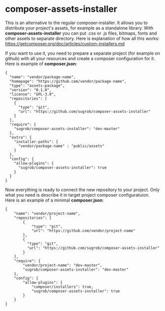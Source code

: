# composer-assets-installer

This is an alternative to the regular composer-installer. It allows you to distribute your project's assets, for example as a standalone library. 
With **composer-assets-installer** you can put .css or .js files, bitmaps, fonts and other assets to separate directory. 
Here is explanation of how all this works:  https://getcomposer.org/doc/articles/custom-installers.md

If you want to use it, you need to prepare a separate project (for example on github) with all your resources and create a composer configuration for it.
Here is example of **composer.json**:
```
{
  "name": "vendor/package-name",
  "homepage": "https://github.com/vendor/package-name",
  "type": "assets-package",
  "version": "0.1.0",
  "license": "GPL-3.0",
  "repositories": [
    {
      "type": "git",
      "url": "https://github.com/sugrob/composer-assets-installer"
    }
  ],
  "require": {
    "sugrob/composer-assets-installer": "dev-master"
  },
  "extra": {
    "installer-paths": {
      "vendor/package-name" : "public/assets"
    }
  },
  "config": {
    "allow-plugins": {
      "sugrob/composer-assets-installer": true
    }
  }
}
```

Now everything is ready to connect the new repository to your project. Only what you need is describe it in target project composer configuratuion. Here is an example of a minimal **composer.json**:
```
{
    "name": "vendor/project-name",
    "repositories": [
        {
            "type": "git",
            "url": "https://github.com/vendor/project-name"
        },
        {
          "type": "git",
          "url": "https://github.com/sugrob/composer-assets-installer"
        }
    ],
    "require": {
        "vendor/project-name": "dev-master",
        "sugrob/composer-assets-installer": "dev-master"
    },
    "config": {
        "allow-plugins": {
            "composer/installers": true,
            "sugrob/composer-assets-installer": true
        }
    }
}
```

